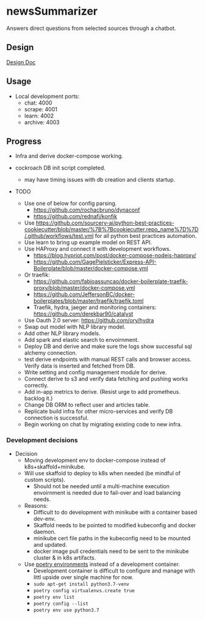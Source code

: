 # newsSummarizer

Answers direct questions from selected sources through a chatbot.

## Design

[Design Doc](https://docs.google.com/document/d/1VSOjpRiMYwyWRsGnEiJc1dSoIOWX7MYKEzPeqAmE9c8/edit#)

## Usage

- Local development ports:
  - chat: 4000
  - scrape: 4001
  - learn: 4002
  - archive: 4003

## Progress

- Infra and derive docker-compose working.
- cockroach DB init script completed.
  - may have timing issues with db creation and clients startup.

- TODO
  - Use one of below for config parsing.
    - <https://github.com/rochacbruno/dynaconf>
    - <https://github.com/rednafi/konfik>
  - Use <https://github.com/sourcery-ai/python-best-practices-cookiecutter/blob/master/%7B%7Bcookiecutter.repo_name%7D%7D/.github/workflows/test.yml> for all python best practices automation.
  - Use learn to bring up example model on REST API.
  - Use HAProxy and connect it with development workflows.
    - <https://blog.hypriot.com/post/docker-compose-nodejs-haproxy/>
    - <https://github.com/GagePielsticker/Express-API-Boilerplate/blob/master/docker-compose.yml>
  - Or traefik:
    - <https://github.com/fabioassuncao/docker-boilerplate-traefik-proxy/blob/master/docker-compose.yml>
    - <https://github.com/JeffersonBC/docker-boilerplates/blob/master/traefik/traefik.toml>
    - Traefik, hydra, jaeger and monitoring containers: <https://github.com/derekbar90/catalyst>
  - Use Oauth 2.0 server: <https://github.com/ory/hydra>
  - Swap out model with NLP library model.
  - Add other NLP library models.
  - Add spark and elastic search to envoirnment.
  - Deploy DB and derive and make sure the logs show successful sql alchemy connection.
  - test derive endpoints with manual REST calls and browser access. Verify data is inserted and fetched from DB.
  - Write setting and config management module for derive.
  - Connect derive to s3 and verify data fetching and pushing works correctly.
  - Add in-app metrics to derive. (Resist urge to add prometheus. backlog it.)
  - Change DB ORM to reflect user and articles table.
  - Replicate build infra for other micro-services and verify DB connection is successful.
  - Begin working on chat by migrating existing code to new infra.

### Development decisions

- Decision
  - Moving development env to docker-compose instead of k8s+skaffold+minikube.
  - Will use skaffold to deploy to k8s when needed (be mindful of custom scripts).
    - Should not be needed until a multi-machine execution envoirnment is needed
      due to fail-over and load balancing needs.
  - Reasons:
    - Difficult to do development with minikube with a container based dev-env.
    - Skaffold needs to be pointed to modified kubeconfig and docker daemon.
    - minikube cert file paths in the kubeconfig need to be mounted and updated.
    - docker image pull credentials need to be sent to the minikube cluster & in k8s artifacts.
  - Use [poetry environments](https://python-poetry.org/docs/managing-environments/) instead of a development container.
    - Development container is difficult to configure and manage with littl upside over single machine for now.
    - `sudo apt-get install python3.7-venv`
    - `poetry config virtualenvs.create true`
    - `poetry env list`
    - `poetry config --list`
    - `poetry env use python3.7`

